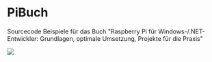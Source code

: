 # PiBuch
Sourcecode Beispiele für das Buch "Raspberry Pi für Windows-/.NET-Entwickler: Grundlagen, optimale Umsetzung, Projekte für die Praxis"

<a rel="nofollow" href="http://www.amazon.de/gp/product/3446447199/ref=as_li_tl?ie=UTF8&camp=1638&creative=19454&creativeASIN=3446447199&linkCode=as2&tag=pibastel-21"><img border="0" src="http://ws-eu.amazon-adsystem.com/widgets/q?_encoding=UTF8&ASIN=3446447199&Format=_SL250_&ID=AsinImage&MarketPlace=DE&ServiceVersion=20070822&WS=1&tag=pibastel-21" ></a><img src="http://ir-de.amazon-adsystem.com/e/ir?t=pibastel-21&l=as2&o=3&a=3446447199" width="1" height="1" border="0" alt="" style="border:none !important; margin:0px !important;" />

